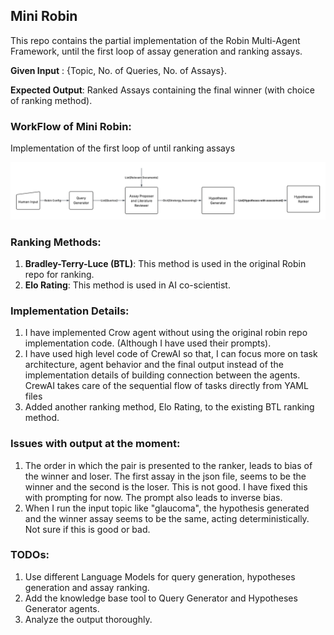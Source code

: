 ## Mini Robin

This repo contains the partial implementation of the Robin Multi-Agent Framework, until the first loop of assay generation 
and ranking assays. 

**Given Input** : {Topic, No. of Queries, No. of Assays}.

**Expected Output**: Ranked Assays containing the final winner  (with choice of ranking method).



### WorkFlow of Mini Robin: 
Implementation of the first loop of until ranking assays

![Mini Robin Workflow](data/image/flow.png)



### Ranking Methods:
1. **Bradley-Terry-Luce (BTL)**: This method is used in the original Robin repo for ranking.
2. **Elo Rating**: This method is used in AI co-scientist.



### Implementation Details:

1. I have implemented Crow agent without using the original robin repo implementation code. (Although I have used their prompts).
2. I have used high level code of CrewAI so that, I can focus more on task architecture, agent behavior and the final output instead of
   the implementation details of building connection between the agents. CrewAI takes care of the sequential flow of tasks directly from YAML files
3. Added another ranking method, Elo Rating, to the existing BTL ranking method.


### Issues with output at the moment:
1. The order in which the pair is presented to the ranker, leads to bias of the winner and loser. The first assay in the json file, seems
to be the winner and the second is the loser. This is not good. I have fixed this with prompting for now. The prompt also leads to inverse bias.
2. When I run the input topic like "glaucoma", the hypothesis generated and the winner assay seems to be the same, acting 
 deterministically. Not sure if this is good or bad.

### TODOs:
1. Use different Language Models for query generation, hypotheses generation and assay ranking.
2. Add the knowledge base tool to Query Generator and Hypotheses Generator agents.
3. Analyze the output thoroughly.





